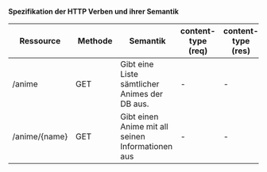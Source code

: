 **Spezifikation der HTTP Verben und ihrer Semantik**

| Ressource | Methode | Semantik | content-type (req) | content-type (res) |                                                        
| -------- | ------ | ---------------------------------------- | --------------- | --------------- |
| /anime | GET | Gibt eine Liste sämtlicher Animes der DB aus. | - | - |
| /anime/{name} | GET | Gibt einen Anime mit all seinen Informationen aus | - | - |
